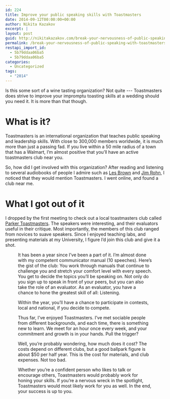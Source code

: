 ```yaml
---
id: 224
title: Improve your public speaking skills with Toastmasters
date: 2014-09-12T00:00:00+00:00
author: Nikita Kazakov
excerpt: |
layout: post
guid: http://nikitakazakov.com/break-your-nervousness-of-public-speaking-with-toastmasters/
permalink: /break-your-nervousness-of-public-speaking-with-toastmasters/
restapi_import_id:
  - 5b79ddaa06ba5
  - 5b79ddaa06ba5
categories:
  - Uncategorized
tags:
  - "2014"
---
```


Is this some sort of a wine tasting organization? Not quite --- Toastmasters does strive to improve your impromptu toasting skills at a wedding should you need it. It is more than that though.

# What is it?

Toastmasters is an international organization that teaches public speaking and leadership skills. With close to 300,000 members worldwide, it is much more than just a passing fad. If you live within a 50 mile radius of a town that has a Walmart, I’m almost positive that you’ll have an active toastmasters club near you.

So, how did I get involved with this organization? After reading and listening to several audiobooks of people I admire such as <a href="https://www.youtube.com/watch?v=KlUMrzwmbyo" target="_blank" rel="noopener noreferrer">Les Brown</a> and <a href="https://www.youtube.com/watch?v=2BJkIEKofrc" target="_blank" rel="noopener noreferrer">Jim Rohn</a>, I noticed that they would mention Toastmasters. I went online, and found a club near me.

# What I got out of it

I dropped by the first meeting to check out a local toastmasters club called <a href="http://parkertoastmasters.com/" target="_blank" rel="noopener noreferrer">Parker Toastmasters</a>. The speakers were interesting, and their evaluators useful in their critique. Most importantly, the members of this club ranged from novices to suave speakers. Since I enjoyed teaching labs, and presenting materials at my University, I figure I’d join this club and give it a shot.<figure> 

It has been a year since I’ve been a part of it. I’m almost done with my competent communicator manual (10 speeches). Here’s the gist of the club: You work through manuals that continue to challenge you and stretch your comfort level with every speech. You get to decide the topics you’ll be speaking on. Not only do you sign up to speak in front of your peers, but you can also take the role of an evaluator. As an evaluator, you have a chance to hone the greatest skill of all: Listening.

Within the year, you’ll have a chance to participate in contests, local and national, if you decide to compete.

Thus far, I’ve enjoyed Toastmasters. I’ve met sociable people from different backgrounds, and each time, there is something new to learn. We meet for an hour once every week, and your commitment and growth is in your hands. Pull the trigger?

Well, you’re probably wondering, how much does it cost? The costs depend on different clubs, but a good ballpark figure is about $50 per half year. This is the cost for materials, and club expenses. Not too bad.

Whether you’re a confident person who likes to talk or encourage others, Toastmasters would probably work for honing your skills. If you’re a nervous wreck in the spotlight, Toastmasters would most likely work for you as well. In the end, your success is up to you.